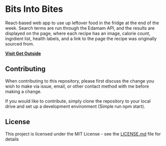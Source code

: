 Bits Into Bites
==============

React-based web app to use up leftover food in the fridge at the end of the week. Search terms are run through the Edamam API, and the results are displayed on the page, where each recipe has an image, calorie count, ingrdient list, health labels, and a link to the page the recipe was originally sourced from.

**[Visit Get Outside](https://nolbuzanis.github.io/Bits-Into-Bites/)**

Contributing
-------

When contributing to this repository, please first discuss the change you wish to make via issue, email, or other contact method with me before making a change.

If you would like to contribute, simply clone the repository to your local drive and set up a development environment (Simple run npm start).

License
--

This project is licensed under the MIT License - see the [LICENSE.md](/LICENSE.md) file for details
